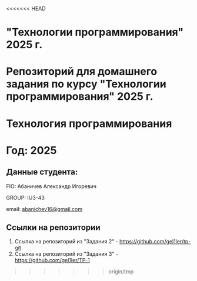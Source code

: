 <<<<<<< HEAD
# "Технологии программирования" 2025 г.
Репозиторий для домашнего задания по курсу "Технологии программирования" 2025 г.
=======
# Технология программирования
# Год: 2025

## Данные студента:

FIO: Абаничев Александр Игоревич

GROUP: IU3-43

email: abanichev16@gmail.com

## Ссылки на репозитории

1. Ссылка на репозиторий из "Задания 2" - https://github.com/gel1ler/tp-git
2. Ссылка на репозиторий из "Задания 3" - https://github.com/gel1ler/TP-1
>>>>>>> origin/tmp
